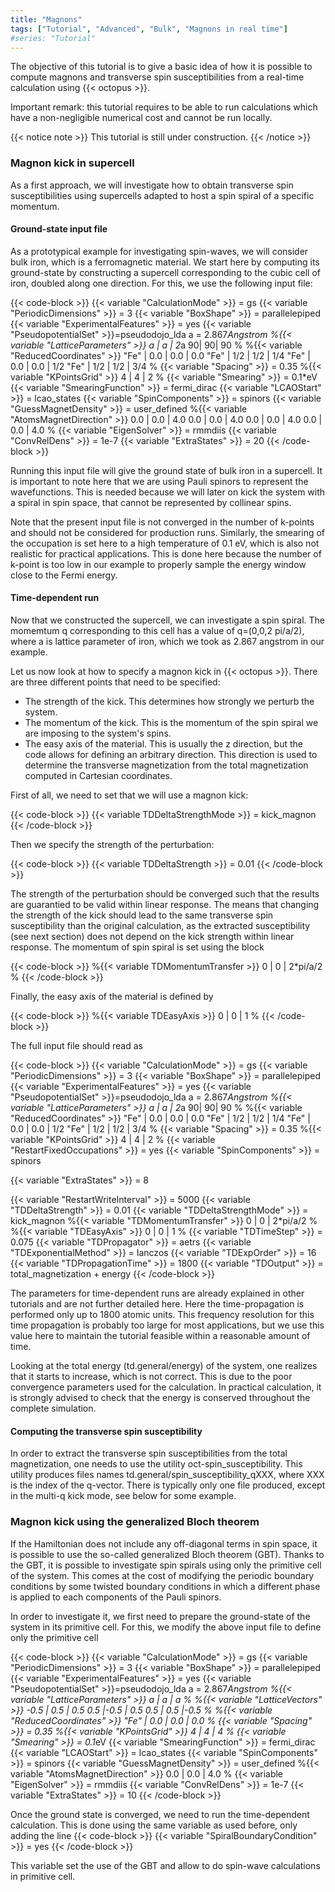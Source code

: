 ```yaml
---
title: "Magnons"
tags: ["Tutorial", "Advanced", "Bulk", "Magnons in real time"]
#series: "Tutorial"
---
```



The objective of this tutorial is to give a basic idea of how it is possible to compute magnons and transverse spin susceptibilities from a real-time calculation using {{< octopus >}}.

Important remark: this tutorial requires to be able to run calculations which have a non-negligible numerical cost and cannot be run locally.

{{< notice note >}}
This tutorial is still under construction.
{{< /notice >}}


###  Magnon kick in supercell  

As a first approach, we will investigate how to obtain transverse spin susceptibilities using supercells adapted to host a spin spiral of a specific momentum.

####  Ground-state input file  

As a prototypical example for investigating spin-waves, we will consider bulk iron, which is a ferromagnetic material. We start here by computing its ground-state by constructing a supercell corresponding to the cubic cell of iron, doubled along one direction.
For this, we use the following input file:

{{< code-block >}}
  {{< variable "CalculationMode" >}} = gs
  {{< variable "PeriodicDimensions" >}} = 3 
  {{< variable "BoxShape" >}} = parallelepiped
  {{< variable "ExperimentalFeatures" >}} = yes
  {{< variable "PseudopotentialSet" >}}=pseudodojo_lda
  a = 2.867*Angstrom
  %{{< variable "LatticeParameters" >}}
    a | a | 2*a
    90| 90| 90
  %
  %{{< variable "ReducedCoordinates" >}}
   "Fe" | 0.0 | 0.0 | 0.0
   "Fe" | 1/2 | 1/2 | 1/4
   "Fe" | 0.0 | 0.0 | 1/2
   "Fe" | 1/2 | 1/2 | 3/4
  %
  {{< variable "Spacing" >}} = 0.35
  %{{< variable "KPointsGrid" >}}
  4 | 4 | 2
  %
  {{< variable "Smearing" >}} = 0.1*eV
  {{< variable "SmearingFunction" >}} = fermi_dirac
  {{< variable "LCAOStart" >}} = lcao_states
  {{< variable "SpinComponents" >}} = spinors
  {{< variable "GuessMagnetDensity" >}} = user_defined
  %{{< variable "AtomsMagnetDirection" >}}
   0.0 | 0.0 | 4.0
   0.0 | 0.0 | 4.0
   0.0 | 0.0 | 4.0
   0.0 | 0.0 | 4.0
  %
  {{< variable "EigenSolver" >}} = rmmdiis
  {{< variable "ConvRelDens" >}} = 1e-7
  {{< variable "ExtraStates" >}} = 20
{{< /code-block >}}

Running this input file will give the ground state of bulk iron in a supercell. 
It is important to note here that we are using Pauli spinors to represent the wavefunctions. This is needed because we will later on kick the system with a spiral in spin space, that cannot be represented by collinear spins.

Note that the present input file is not converged in the number of k-points and should not be considered for production runs.
Similarly, the smearing of the occupation is set here to a high temperature of 0.1 eV, which is also not realistic for practical applications. This is done here because the number of k-point is too low in our example to properly sample the energy window close to the Fermi energy. 


####  Time-dependent run  

Now that we constructed the supercell, we can investigate a spin spiral. The momemtum q  corresponding to this cell has a value of q=(0,0,2 pi/a/2), where a is lattice parameter of iron, which we took as 2.867 angstrom in our example.

Let us now look at how to specify a magnon kick in {{< octopus >}}.
There are three different points that need to be specified:
* The strength of the kick. This determines how strongly we perturb the system.
* The momentum of the kick. This is the momentum of the spin spiral we are imposing to the system's spins.
* The easy axis of the material. This is usually the z direction, but the code allows for defining an arbitrary direction. This direction is used to determine the transverse magnetization from the total magnetization computed in Cartesian coordinates. 

First of all, we need to set that we will use a magnon kick:

{{< code-block >}}
 {{< variable TDDeltaStrengthMode >}} = kick_magnon
{{< /code-block >}}

Then we specify the strength of the perturbation:

{{< code-block >}}
 {{< variable TDDeltaStrength >}} = 0.01
{{< /code-block >}}

The strength of the perturbation should be converged such that the results are guarantied to be valid within linear response. The means that changing the strength of the kick should lead to the same transverse spin susceptibility than the original calculation, as the extracted susceptibility (see next section) does not depend on the kick strength within linear response.
The momentum of spin spiral is set using the block

{{< code-block >}}
  %{{< variable TDMomentumTransfer >}}
   0 | 0 | 2*pi/a/2
  %
{{< /code-block >}}

Finally, the easy axis of the material is defined by

{{< code-block >}}
  %{{< variable TDEasyAxis >}}
    0 | 0 | 1
  %
{{< /code-block >}}

The full input file should read as

{{< code-block >}}
  {{< variable "CalculationMode" >}} = gs
  {{< variable "PeriodicDimensions" >}} = 3 
  {{< variable "BoxShape" >}} = parallelepiped
  {{< variable "ExperimentalFeatures" >}} = yes
  {{< variable "PseudopotentialSet" >}}=pseudodojo_lda
  a = 2.867*Angstrom
  %{{< variable "LatticeParameters" >}}
    a | a | 2*a
    90| 90| 90
  %
  %{{< variable "ReducedCoordinates" >}}
   "Fe" | 0.0 | 0.0 | 0.0
   "Fe" | 1/2 | 1/2 | 1/4
   "Fe" | 0.0 | 0.0 | 1/2
   "Fe" | 1/2 | 1/2 | 3/4
  %
  {{< variable "Spacing" >}} = 0.35
  %{{< variable "KPointsGrid" >}}
  4 | 4 | 2
  %
  {{< variable "RestartFixedOccupations" >}} = yes
  {{< variable "SpinComponents" >}} = spinors

  {{< variable "ExtraStates" >}} = 8

  {{< variable "RestartWriteInterval" >}} = 5000
  {{< variable "TDDeltaStrength" >}} = 0.01
  {{< variable "TDDeltaStrengthMode" >}} = kick_magnon
  %{{< variable "TDMomentumTransfer" >}}
   0 | 0 | 2*pi/a/2 
  %
  %{{< variable "TDEasyAxis" >}}
   0 | 0 | 1
  %
  {{< variable "TDTimeStep" >}} = 0.075
  {{< variable "TDPropagator" >}} = aetrs
  {{< variable "TDExponentialMethod" >}} = lanczos
  {{< variable "TDExpOrder" >}} = 16
  {{< variable "TDPropagationTime" >}} = 1800
  {{< variable "TDOutput" >}} = total_magnetization + energy
{{< /code-block >}}

The parameters for time-dependent runs are already explained in other tutorials and are not further detailed here. 
Here the time-propagation is performed only up to 1800 atomic units. This frequency resolution for this time propagation is probably too large for most applications, but we use this value here to maintain the tutorial feasible within a reasonable amount of time.

Looking at the total energy (td.general/energy) of the system, one realizes that it starts to increase, which is not correct. This is due to the poor convergence parameters used for the calculation. In practical calculation, it is strongly advised to check that the energy is conserved throughout the complete simulation.

####  Computing the transverse spin susceptibility  

In order to extract the transverse spin susceptibilities from the total magnetization, one needs to use the utility oct-spin_susceptibility.
This utility produces files names td.general/spin_susceptibility_qXXX, where XXX is the index of the q-vector. There is typically only one file produced, except in the multi-q kick mode, see below for some example.

###  Magnon kick using the generalized Bloch theorem  

If the Hamiltonian does not include any off-diagonal terms in spin space, it is possible to use the so-called generalized Bloch theorem (GBT).
Thanks to the GBT, it is possible to investigate spin spirals using only the primitive cell of the system. This comes at the cost of modifying the periodic boundary conditions by some twisted boundary conditions in which a different phase is applied to each components of the Pauli spinors.

In order to investigate it, we first need to prepare the ground-state of the system in its primitive cell.
For this, we modify the above input file to define only the primitive cell

{{< code-block >}}
  {{< variable "CalculationMode" >}} = gs
  {{< variable "PeriodicDimensions" >}} = 3 
  {{< variable "BoxShape" >}} = parallelepiped
  {{< variable "ExperimentalFeatures" >}} = yes
  {{< variable "PseudopotentialSet" >}}=pseudodojo_lda
  a = 2.867*Angstrom
  %{{< variable "LatticeParameters" >}}
    a | a | a
  %
  %{{< variable "LatticeVectors" >}}
   -0.5 | 0.5 | 0.5
    0.5 |-0.5 | 0.5
    0.5 | 0.5 |-0.5
  %
  %{{< variable "ReducedCoordinates" >}}
   "Fe" | 0.0 | 0.0 | 0.0
  %
  {{< variable "Spacing" >}} = 0.35
  %{{< variable "KPointsGrid" >}}
  4 | 4 | 4
  %
  {{< variable "Smearing" >}} = 0.1*eV
  {{< variable "SmearingFunction" >}} = fermi_dirac
  {{< variable "LCAOStart" >}} = lcao_states
  {{< variable "SpinComponents" >}} = spinors
  {{< variable "GuessMagnetDensity" >}} = user_defined
  %{{< variable "AtomsMagnetDirection" >}}
   0.0 | 0.0 | 4.0
  %
  {{< variable "EigenSolver" >}} = rmmdiis
  {{< variable "ConvRelDens" >}} = 1e-7
  {{< variable "ExtraStates" >}} = 10
{{< /code-block >}}

Once the ground state is converged, we need to run the time-dependent calculation.
This is done using the same variable as used before, only adding the line
{{< code-block >}}
 {{< variable "SpiralBoundaryCondition" >}} = yes 
{{< /code-block >}}

This variable set the use of the GBT and allow to do spin-wave calculations in primitive cell.

